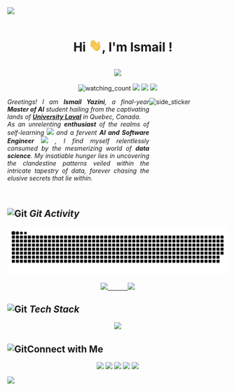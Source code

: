 
<!--horizontal divider(gradiant)-->
<img src="https://user-images.githubusercontent.com/73097560/115834477-dbab4500-a447-11eb-908a-139a6edaec5c.gif">

<!--h1 without bottom border-->
<div id="user-content-toc">
  <ul align="center">
    <summary><h1 style="display: inline-block">Hi <img src="./Hi.gif" width="30px">, I'm Ismail !</h1></summary>
  </ul>
  <p align="center">
  <a href="https://github.com/DenverCoder1/readme-typing-svg"><img src="https://readme-typing-svg.herokuapp.com?font=Time+New+Roman&color=42BC15&size=25&center=true&vCenter=true&width=600&height=25&lines=Software+Engineer;AI+Engineer;DevOps+Engineer;ML+Engineer;Web+Developer;IT+Instructor;UX/UI+Designer"></a>
</p>
</div>


 <p align="center">
  <img src="https://komarev.com/ghpvc/?username=subatomail&color=brightgreen" alt="watching_count" />
<img src="https://img.shields.io/badge/Age-23-brightgreen" />
  <img src="https://img.shields.io/badge/Focus-AI%20%26%20Software%20Development-brightgreen" />
  <img src="https://img.shields.io/badge/Languages-English,%20French%20%26%20Arabic-brightgreen" />
</p>

<p align="justify">
<img align="right" width=180px height=180px alt="side_sticker" src="https://media.giphy.com/media/TEnXkcsHrP4YedChhA/giphy.gif" />
  
  <em>
    Greetings! I am <b>Ismail Yazini</b>, a final-year <b>Master of AI</b> student hailing from the captivating lands of <a href="https://ulaval.ca/"><b>University Laval</b></a> in Quebec, Canada. <br>As an unrelenting <b>enthusiast</b> of the realms of self-learning <img src="https://github.com/TheDudeThatCode/TheDudeThatCode/blob/master/Assets/Developer.gif" width="30px"> and a fervent <b>AI and Software Engineer</b>&nbsp;<img src="https://github.com/TheDudeThatCode/TheDudeThatCode/blob/master/Assets/Designer.gif" width="36px">&nbsp, I find myself relentlessly consumed by the mesmerizing world of <b>data science</b>. My insatiable hunger lies in uncovering the clandestine patterns veiled within the intricate tapestry of data, forever chasing the elusive secrets that lie within.
    
  </em> 
  <br>
  
</p>
<br>

<div id="user-content-toc">
     <p align="center">
    <h2><img src="https://media.giphy.com/media/W5eoZHPpUx9sapR0eu/giphy.gif" width="40px" alt="Git"/>&nbsp;<i>Git Activity</h2></i></p>  
</div>

<!--- snake -->
<div align="center">
  <img  src="./grid-snake.svg"
       alt="snake" /></a>
</div>

<p align="center">
<a href="https://github.com/AVS1508">
  <img height="180em" src="https://github-readme-stats-eight-theta.vercel.app/api?username=subatomail&show_icons=true&theme=blue-green&include_all_commits=true&count_private=true"/>&emsp;&emsp;&emsp;
  <img height="180em" src="https://github-readme-stats-eight-theta.vercel.app/api/top-langs/?username=subatomail&layout=compact&langs_count=8&theme=blue-green"/>
</a>
</p>

<div id="user-content-toc">
     <p align="center">
    <h2><img src="https://media.giphy.com/media/iY8CRBdQXODJSCERIr/giphy.gif" width="40px" alt="Git"/>&nbsp;<i>Tech Stack</h2></i></p>  
</div>
<!--tech stack icons-->
<p align="center">
  <a href="https://skillicons.dev">
    <img src="https://skillicons.dev/icons?i=java,python,r,pytorch,tensorflow,flask,django,html,css,sass,javascript,jquery,ts,php,laravel,react,vue,angular,redux,nodejs,vite,spring,nextjs,express,bootstrap,materialui,tailwind,firebase,redis,heroku,mongodb,mysql,sqlite,nginx,postgres,regex,linux,bash,powershell,git,github,gitlab,maven,docker,kubernetes,jenkins,ansible,fastapi,postman,latex,stackoverflow,eclipse,androidstudio,idea,vscode&perline=11" />
  </a>
</p>


<!-- Connect with me -->
<div id="user-content-toc">
     <p align="center">
    <h2><img src="https://raw.githubusercontent.com/ShahriarShafin/ShahriarShafin/main/Assets/handshake.gif" width="40px" alt="Git"/>Connect with Me</h2></i></p>  
</div>

<p align="center">
<a href="subatomail.github.io"><img src="https://img.shields.io/badge/-subatomail.github.io-3423A6?style=flat&logo=Google-Chrome&logoColor=white"/></a>
<a href="https://linkedin.com/in/AVS1508"><img src="https://img.shields.io/badge/-Ismail%20Yazini-0077B5?style=flat&logo=Linkedin&logoColor=white"/></a>
<a href="mailto:yazini.ismail@gmail.com"><img src="https://img.shields.io/badge/-yazini.ismail@gmail.com-D14836?style=flat&logo=Gmail&logoColor=white"/></a>
<a href="https://instagram.com/ismailsubt"><img src="https://img.shields.io/badge/-@ismailsubt-E4405F?style=flat&logo=Instagram&logoColor=white"/></a>
<a href="https://www.facebook.com/smailyaz/"><img src="https://img.shields.io/badge/-@SmailYaz-1877F2?style=flat&logo=Facebook&logoColor=white"/></a>
</p>


<!--horizontal divider(gradiant)-->
<img src="https://user-images.githubusercontent.com/73097560/115834477-dbab4500-a447-11eb-908a-139a6edaec5c.gif">
